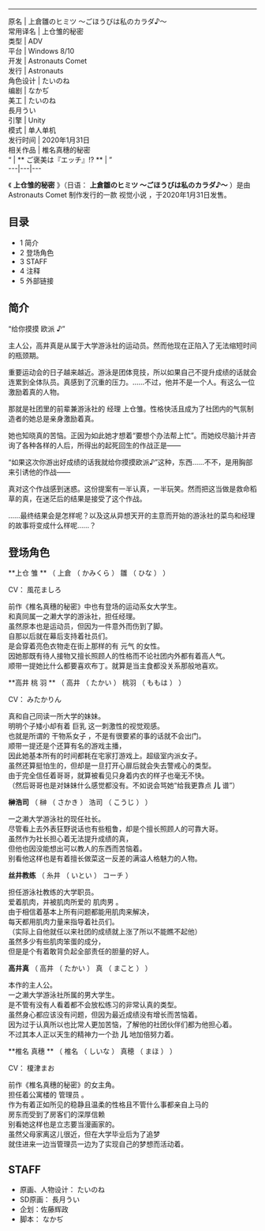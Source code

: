 ---  
原名  |  上倉雛のヒミツ ～ごほうびは私のカラダ♪～   
常用译名  |  上仓雏的秘密   
类型  |  ADV   
平台  |  Windows 8/10   
开发  |  Astronauts Comet   
发行  |  Astronauts   
角色设计  |  たいのね   
编剧  |  なかぢ   
美工  |  たいのね    
長月うい  
引擎  |  Unity   
模式  |  单人单机   
发行时间  |  2020年1月31日   
相关作品  |  椎名真穗的秘密   
“  |  ** ご褒美は『エッチ』!?  ** |  ”   
---|---|---  
  
《 **上仓雏的秘密** 》（日语：  **上倉雛のヒミツ ～ごほうびは私のカラダ♪～** ）是由  Astronauts Comet  制作发行的一款
视觉小说  ，于2020年1月31日发售。

##  目录

  * 1  简介 
  * 2  登场角色 
  * 3  STAFF 
  * 4  注释 
  * 5  外部链接 

##  简介

“给你摸摸  欧派  ♪”

主人公，高井真是从属于大学游泳社的运动员。然而他现在正陷入了无法缩短时间的瓶颈期。

重要运动会的日子越来越近。游泳是团体竞技，所以如果自己不提升成绩的话就会连累到全体队员。真感到了沉重的压力。……不过，他并不是一个人。有这么一位激励着真的人物。

那就是社团里的前辈兼游泳社的  经理  上仓雏。性格快活且成为了社团内的气氛制造者的她总是亲身激励着真。

她也知晓真的苦恼。正因为如此她才想着“要想个办法帮上忙”。而她绞尽脑汁并咨询了各种各样的人后，所得出的起死回生的作战正是——

“如果这次你游出好成绩的话我就给你摸摸欧派♪”这种，东西……不不，是用胸部来引诱他的作战——

真对这个作战感到迷惑。这份提案有一半认真，一半玩笑。然而把这当做是救命稻草的真，在迷茫后的结果是接受了这个作战。

……最终结果会是怎样呢？以及这从异想天开的主意而开始的游泳社的菜鸟和经理的故事将变成什么样呢……？

##  登场角色

**上仓 雏  ** （  上倉  （  かみくら  ）  雛  （  ひな  ）  ）

CV：  風花ましろ

前作《椎名真穗的秘密》中也有登场的运动系女大学生。  
和真同属一之濑大学的游泳社，担任经理。  
虽然原本也是运动员，但因为一件意外而伤到了脚。  
自那以后就在幕后支持着社员们。  
是会穿着亮色衣物走在街上那样的有  元气  的女性。  
因她那既有待人接物又擅长照顾人的性格而不论社团内外都有着高人气。  
顺带一提她比什么都要喜欢布丁。就算是当主食都没关系那般地喜欢。

**高井 桃  羽 ** （  高井  （  たかい  ）  桃羽  （  ももは  ）  ）

CV：  みたかりん

真和自己同读一所大学的妹妹。  
明明个子矮小却有着  巨乳  这一刺激性的视觉观感。  
也就是所谓的  干物系女子  ，不是有很要紧的事的话就不会出门。  
顺带一提还是个还算有名的游戏主播，  
因此她基本所有的时间都耗在宅家打游戏上。超级室内派女子。  
虽然还算挺怕生的，但却是一旦打开心扉后就会失去警戒心的类型。  
由于完全信任着哥哥，就算被看见只身着内衣的样子也毫无不快。  
（然后哥哥也是对妹妹什么感觉都没有。不如说会骂她“给我更靠点  **儿** 谱”）

**榊浩司** （  榊  （  さかき  ）  浩司  （  こうじ  ）  ）

一之濑大学游泳社的现任社长。  
尽管看上去外表狂野说话也有些粗鲁，却是个擅长照顾人的可靠大哥。  
虽然作为社长担心着无法提升成绩的真，  
但他也因没能想出可以教人的东西而苦恼着。  
别看他这样也是有着擅长做菜这一反差的满溢人格魅力的人物。

**丝井教练** （  糸井  （  いとい  ）  コーチ  ）

担任游泳社教练的大学职员。  
爱着肌肉，并被肌肉所爱的  肌肉男  。  
由于相信着基本上所有问题都能用肌肉来解决，  
每天都用肌肉力量来指导着社员们。  
（实际上自他就任以来社团的成绩就上涨了所以不能瞧不起他）  
虽然多少有些肌肉笨蛋的成分，  
但是是个有着敢背负起全部责任的胆量的好人。

**高井真** （  高井  （  たかい  ）  真  （  まこと  ）  ）

本作的主人公。  
一之濑大学游泳社所属的男大学生。  
是不管有没有人看着都不会放松练习的非常认真的类型。  
虽然身心都应该没有问题，但因为最近成绩没有增长而苦恼着。  
因为过于认真所以也比常人更加苦恼，了解他的社团伙伴们都为他担心着。  
不过其本人正以天生的精神力一个劲  **儿** 地加倍努力着。

**椎名 真穗  ** （  椎名  （  しいな  ）  真穂  （  まほ  ）  ）

CV：  榎津まお

前作《椎名真穗的秘密》的女主角。  
担任着公寓楼的  管理员  。  
作为有着正如所见的稳静且温柔的性格且不管什么事都亲自上马的  
房东而受到了房客们的深厚信赖  
别看她这样也是立志要当漫画家的。  
虽然父母家离这儿很近，但在大学毕业后为了追梦  
就住进来一边当管理员一边为了实现自己的梦想而活动着。

##  STAFF

  * 原画、人物设计：  たいのね 
  * SD原画：  長月うい 
  * 企划：佐藤辉政 
  * 脚本：  なかぢ 